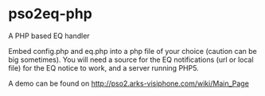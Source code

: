 # pso2eq-php
A PHP based EQ handler

Embed config.php and eq.php into a php file of your choice (caution can be big sometimes).
You will need a source for the EQ notifications (url or local file) for the EQ notice to work, and 
a server running PHP5.

A demo can be found on http://pso2.arks-visiphone.com/wiki/Main_Page
